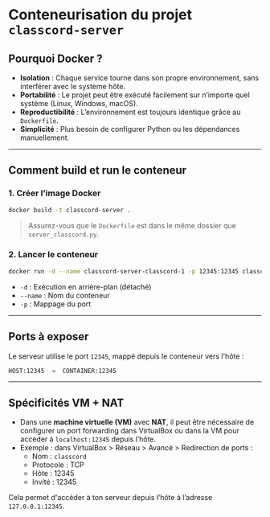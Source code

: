 # Conteneurisation du projet `classcord-server`

## Pourquoi Docker ?

- **Isolation** : Chaque service tourne dans son propre environnement, sans interférer avec le système hôte.
- **Portabilité** : Le projet peut être exécuté facilement sur n’importe quel système (Linux, Windows, macOS).
- **Reproductibilité** : L’environnement est toujours identique grâce au `Dockerfile`.
- **Simplicité** : Plus besoin de configurer Python ou les dépendances manuellement.

---

## Comment build et run le conteneur

### 1. Créer l’image Docker

```bash
docker build -t classcord-server .
```

> Assurez-vous que le `Dockerfile` est dans le même dossier que `server_classcord.py`.

### 2. Lancer le conteneur

```bash
docker run -d --name classcord-server-classcord-1 -p 12345:12345 classcord-server
```

- `-d` : Exécution en arrière-plan (détaché)
- `--name` : Nom du conteneur
- `-p` : Mappage du port

---

## Ports à exposer

Le serveur utilise le port `12345`, mappé depuis le conteneur vers l'hôte :

```
HOST:12345  →  CONTAINER:12345
```

---

## Spécificités VM + NAT

- Dans une **machine virtuelle (VM)** avec **NAT**, il peut être nécessaire de configurer un port forwarding dans VirtualBox ou dans la VM pour accéder à `localhost:12345` depuis l’hôte.
- Exemple : dans VirtualBox > Réseau > Avancé > Redirection de ports :
  - Nom : `classcord`
  - Protocole : TCP
  - Hôte : 12345
  - Invité : 12345

Cela permet d'accéder à ton serveur depuis l’hôte à l’adresse `127.0.0.1:12345`.



